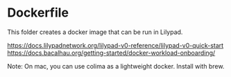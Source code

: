 # Dockerfile

This folder creates a docker image that can be run in Lilypad. 

https://docs.lilypadnetwork.org/lilypad-v0-reference/lilypad-v0-quick-start
https://docs.bacalhau.org/getting-started/docker-workload-onboarding/

Note: On mac, you can use colima as a lightweight docker. Install with brew.

